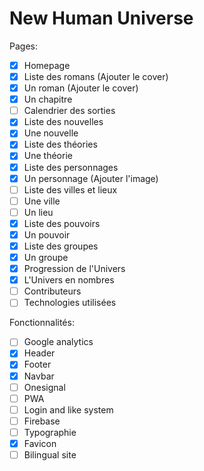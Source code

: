 # New Human Universe

Pages:
- [X] Homepage
- [X] Liste des romans (Ajouter le cover)
- [X] Un roman (Ajouter le cover)
- [X] Un chapitre
- [ ] Calendrier des sorties
- [X] Liste des nouvelles
- [X] Une nouvelle
- [X] Liste des théories
- [X] Une théorie
- [X] Liste des personnages
- [X] Un personnage (Ajouter l'image)
- [ ] Liste des villes et lieux
- [ ] Une ville
- [ ] Un lieu
- [X] Liste des pouvoirs
- [X] Un pouvoir
- [X] Liste des groupes
- [X] Un groupe
- [X] Progression de l'Univers
- [X] L'Univers en nombres
- [ ] Contributeurs
- [ ] Technologies utilisées

Fonctionnalités:
- [ ] Google analytics
- [X] Header
- [X] Footer
- [X] Navbar
- [ ] Onesignal
- [ ] PWA
- [ ] Login and like system
- [ ] Firebase
- [ ] Typographie
- [X] Favicon
- [ ] Bilingual site
